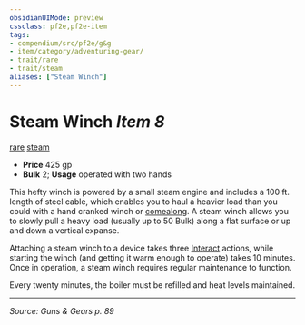 ```yaml
---
obsidianUIMode: preview
cssclass: pf2e,pf2e-item
tags:
- compendium/src/pf2e/g&g
- item/category/adventuring-gear/
- trait/rare
- trait/steam
aliases: ["Steam Winch"]
---
```

# Steam Winch *Item 8*  
[rare](rare.md "Rare Rarity Trait")  [steam](steam-g-g.md "Steam  Trait")  

- **Price** 425 gp
- **Bulk** 2; **Usage** operated with two hands

This hefty winch is powered by a small steam engine and includes a 100 ft. length of steel cable, which enables you to haul a heavier load than you could with a hand cranked winch or [comealong](comealong-lopsg.md). A steam winch allows you to slowly pull a heavy load (usually up to 50 Bulk) along a flat surface or up and down a vertical expanse.

Attaching a steam winch to a device takes three [Interact](interact.md) actions, while starting the winch (and getting it warm enough to operate) takes 10 minutes. Once in operation, a steam winch requires regular maintenance to function.

Every twenty minutes, the boiler must be refilled and heat levels maintained.


---
*Source: Guns & Gears p. 89*